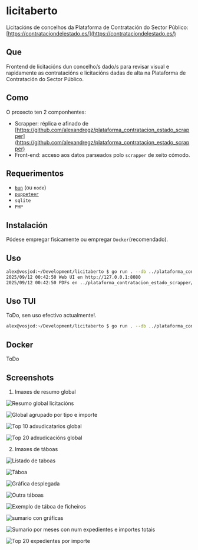 # licitaberto

Licitacións de concelhos da Plataforma de Contratación do Sector Público: [https://contrataciondelestado.es/](https://contrataciondelestado.es/)

## Que

Frontend de licitacións dun concelho/s dado/s para revisar visual e rapidamente as contratacións e licitacións dadas de alta na Plataforma de Contratación do Sector Público.

## Como

O proxecto ten 2 componhentes:

- Scrapper: réplica e afinado de [https://github.com/alexandregz/plataforma_contratacion_estado_scrapper](https://github.com/alexandregz/plataforma_contratacion_estado_scrapper)
- Front-end: acceso aos datos parseados polo `scrapper` de xeito cómodo.

## Requerimentos

- [`bun`](https://bun.com/) (ou `node`)
- [`puppeteer`](https://pptr.dev/)
- `sqlite`
- `PHP`

## Instalación

Pódese empregar fisicamente ou empregar `Docker`(recomendado).

## Uso

```bash
alex@vosjod:~/Development/licitaberto $ go run . --db ../plataforma_contratacion_estado_scrapper/ames.db --mode web --addr 127.0.0.1:8080
2025/09/12 00:42:50 Web UI en http://127.0.0.1:8080
2025/09/12 00:42:50 PDFs en ../plataforma_contratacion_estado_scrapper/PDF/ames
```

## Uso TUI

ToDo, sen uso efectivo actualmente!.

```bash
alex@vosjod:~/Development/licitaberto $ go run . --db ../plataforma_contratacion_estado_scrapper/san_cibrao_das_vinhas.db --mode tui
``` 


## Docker

ToDo


## Screenshots

1. Imaxes de resumo global

![Resumo global licitacións](imaxes/global/001.png)

![Global agrupado por tipo e importe](imaxes/global/002.png)

![Top 10 adxudicatarios global](imaxes/global/003.png)

![Top 20 adxudicacións global](imaxes/global/004.png)



2. Imaxes de táboas

![Listado de taboas](imaxes/001.png)

![Táboa](imaxes/002.png)

![Gráfica desplegada](imaxes/003.png)

![Outra táboas](imaxes/004.png)

![Exemplo de táboa de ficheiros](imaxes/005.png)

![sumario con gráficas](imaxes/006.png)

![Sumario por meses con num expedientes e importes totais](imaxes/007.png)

![Top 20 expedientes por importe](imaxes/008.png)
